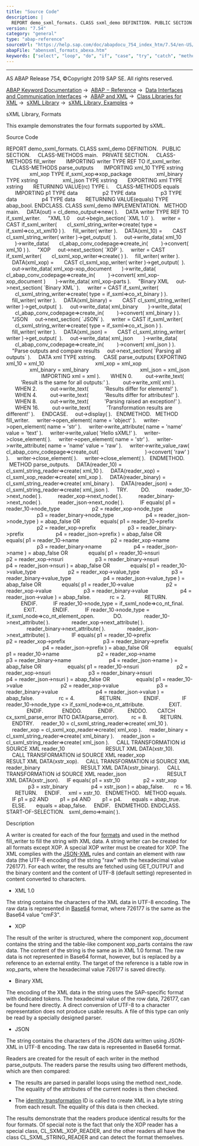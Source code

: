 ```yaml
---
title: "Source Code"
description: |
  REPORT demo_sxml_formats. CLASS sxml_demo DEFINITION. PUBLIC SECTION. CLASS-METHODS main. PRIVATE SECTION. CLASS-METHODS fill_writer IMPORTING writer TYPE REF TO if_sxml_writer. CLASS-METHODS parse_outputs IMPORTING xml_10 TYPE xstring xml_xop TYPE if_sxml_xop=>xop_package xml_binary TY
version: "7.54"
category: "general"
type: "abap-reference"
sourceUrl: "https://help.sap.com/doc/abapdocu_754_index_htm/7.54/en-US/abensxml_formats_abexa.htm"
abapFile: "abensxml_formats_abexa.htm"
keywords: ["select", "loop", "do", "if", "case", "try", "catch", "method", "class", "data", "abensxml", "formats", "abexa"]
---
```


* * *

AS ABAP Release 754, ©Copyright 2019 SAP SE. All rights reserved.

[ABAP Keyword Documentation](https://help.sap.com/doc/abapdocu_754_index_htm/7.54/en-US/abenabap.htm) →  [ABAP − Reference](https://help.sap.com/doc/abapdocu_754_index_htm/7.54/en-US/abenabap_reference.htm) →  [Data Interfaces and Communication Interfaces](https://help.sap.com/doc/abapdocu_754_index_htm/7.54/en-US/abenabap_data_communication.htm) →  [ABAP and XML](https://help.sap.com/doc/abapdocu_754_index_htm/7.54/en-US/abenabap_xml.htm) →  [Class Libraries for XML](https://help.sap.com/doc/abapdocu_754_index_htm/7.54/en-US/abenabap_xml_libs.htm) →  [sXML Library](https://help.sap.com/doc/abapdocu_754_index_htm/7.54/en-US/abenabap_sxml_lib.htm) →  [sXML Library, Examples](https://help.sap.com/doc/abapdocu_754_index_htm/7.54/en-US/abenabap_sxml_lib_abexas.htm) → 

sXML Library, Formats

This example demonstrates the four formats supported by sXML.

Source Code

REPORT demo\_sxml\_formats.
CLASS sxml\_demo DEFINITION.
  PUBLIC SECTION.
    CLASS-METHODS main.
  PRIVATE SECTION.
    CLASS-METHODS fill\_writer
      IMPORTING writer TYPE REF TO if\_sxml\_writer.
    CLASS-METHODS parse\_outputs
      IMPORTING xml\_10 TYPE xstring
                xml\_xop TYPE if\_sxml\_xop=>xop\_package
                xml\_binary TYPE xstring
                xml\_json TYPE xstring
      EXPORTING xml TYPE xstring
      RETURNING VALUE(rc) TYPE i.
    CLASS-METHODS equals
      IMPORTING p1 TYPE data
                p2 TYPE data
                p3 TYPE data
                p4 TYPE data
      RETURNING VALUE(equals) TYPE abap\_bool.
ENDCLASS.
CLASS sxml\_demo IMPLEMENTATION.
  METHOD main.
    DATA(out) = cl\_demo\_output=>new( ).
    DATA writer TYPE REF TO if\_sxml\_writer.
    "XML 1.0
    out->begin\_section( \`XML 1.0\` ).
    writer = CAST if\_sxml\_writer(
      cl\_sxml\_string\_writer=>create( type = if\_sxml=>co\_xt\_xml10 ) ).
    fill\_writer( writer ).
    DATA(xml\_10) =
      CAST cl\_sxml\_string\_writer( writer )->get\_output(  ).
    out->write\_data( xml\_10
      )->write\_data(
      cl\_abap\_conv\_codepage=>create\_in(
        )->convert( xml\_10 ) ).
    "XOP
    out->next\_section( \`XOP\` ).
    writer = CAST if\_sxml\_writer(
      cl\_sxml\_xop\_writer=>create( ) ).
    fill\_writer( writer ).
    DATA(xml\_xop) =
      CAST cl\_sxml\_xop\_writer( writer )->get\_output(  ).
    out->write\_data( xml\_xop-xop\_document
      )->write\_data(
     cl\_abap\_conv\_codepage=>create\_in(
        )->convert( xml\_xop-xop\_document )
      )->write\_data( xml\_xop-parts ).
    "Binary XML
    out->next\_section( \`Binary XML\` ).
    writer = CAST if\_sxml\_writer(
      cl\_sxml\_string\_writer=>create( type = if\_sxml=>co\_xt\_binary ) ).
    fill\_writer( writer ).
    DATA(xml\_binary) =
      CAST cl\_sxml\_string\_writer( writer )->get\_output(  ).
    out->write\_data( xml\_binary
      )->write\_data(
      cl\_abap\_conv\_codepage=>create\_in(
        )->convert( xml\_binary ) ).
    "JSON
    out->next\_section( \`JSON\` ).
    writer = CAST if\_sxml\_writer(
      cl\_sxml\_string\_writer=>create( type = if\_sxml=>co\_xt\_json ) ).
    fill\_writer( writer ).
    DATA(xml\_json) =
      CAST cl\_sxml\_string\_writer( writer )->get\_output(  ).
    out->write\_data( xml\_json
      )->write\_data(
      cl\_abap\_conv\_codepage=>create\_in(
        )->convert( xml\_json ) ).
    "Parse outputs and compare results
    out->next\_section( \`Parsing all outputs\` ).
    DATA xml TYPE xstring.
    CASE parse\_outputs( EXPORTING xml\_10 = xml\_10
                                  xml\_xop = xml\_xop
                                  xml\_binary = xml\_binary
                                  xml\_json = xml\_json
                        IMPORTING xml = xml ).
      WHEN 0.
        out->write\_text(
          'Result is the same for all outputs:' ).
        out->write\_xml( xml ).
      WHEN 2.
        out->write\_text(
          'Results differ for elements!' ).
      WHEN 4.
        out->write\_text(
          'Results differ for attributes!' ).
      WHEN 8.
        out->write\_text(
          'Parsing raised an exception!' ).
      WHEN 16.
        out->write\_text(
          'Transformation results are different!' ).
    ENDCASE.
    out->display( ).
  ENDMETHOD.
  METHOD fill\_writer.
    writer->open\_element( name = 'object' ).
    writer->open\_element( name = 'str' ).
    writer->write\_attribute( name = 'name' value = 'text' ).
    writer->write\_value( 'Hello sXML!' ).
    writer->close\_element( ).
    writer->open\_element( name = 'str' ).
    writer->write\_attribute( name = 'name' value = 'raw' ).
    writer->write\_value\_raw( cl\_abap\_conv\_codepage=>create\_out(
                               )->convert( 'raw' ) ).
    writer->close\_element( ).
    writer->close\_element( ).
  ENDMETHOD.
  METHOD parse\_outputs.
    DATA(reader\_10) = cl\_sxml\_string\_reader=>create( xml\_10 ).
    DATA(reader\_xop) = cl\_sxml\_xop\_reader=>create( xml\_xop ).
    DATA(reader\_binary) = cl\_sxml\_string\_reader=>create( xml\_binary ).
    DATA(reader\_json) = cl\_sxml\_string\_reader=>create( xml\_json ).
    TRY.
        DO.
          reader\_10->next\_node( ).
          reader\_xop->next\_node( ).
          reader\_binary->next\_node( ).
          reader\_json->next\_node( ).
          IF equals( p1 = reader\_10->node\_type
                     p2 = reader\_xop->node\_type
                     p3 = reader\_binary->node\_type
                     p4 = reader\_json->node\_type ) = abap\_false OR
             equals( p1 = reader\_10->prefix
                     p2 = reader\_xop->prefix
                     p3 = reader\_binary->prefix
                     p4 = reader\_json->prefix ) = abap\_false OR
             equals( p1 = reader\_10->name
                     p2 = reader\_xop->name
                     p3 = reader\_binary->name
                     p4 = reader\_json->name ) = abap\_false OR
             equals( p1 = reader\_10->nsuri
                     p2 = reader\_xop->nsuri
                     p3 = reader\_binary->nsuri
                     p4 = reader\_json->nsuri ) = abap\_false OR
             equals( p1 = reader\_10->value\_type
                     p2 = reader\_xop->value\_type
                     p3 = reader\_binary->value\_type
                     p4 = reader\_json->value\_type ) = abap\_false OR
             equals( p1 = reader\_10->value
                     p2 = reader\_xop->value
                     p3 = reader\_binary->value
                     p4 = reader\_json->value ) = abap\_false.
            rc = 2.
            RETURN.
          ENDIF.
          IF reader\_10->node\_type = if\_sxml\_node=>co\_nt\_final.
            EXIT.
          ENDIF.
          IF reader\_10->node\_type = if\_sxml\_node=>co\_nt\_element\_open.
            DO.
              reader\_10->next\_attribute( ).
              reader\_xop->next\_attribute( ).
              reader\_binary->next\_attribute( ).
              reader\_json->next\_attribute( ).
              IF equals( p1 = reader\_10->prefix
                         p2 = reader\_xop->prefix
                         p3 = reader\_binary->prefix
                         p4 = reader\_json->prefix ) = abap\_false OR
                 equals( p1 = reader\_10->name
                         p2 = reader\_xop->name
                         p3 = reader\_binary->name
                         p4 = reader\_json->name ) = abap\_false OR
                 equals( p1 = reader\_10->nsuri
                         p2 = reader\_xop->nsuri
                         p3 = reader\_binary->nsuri
                         p4 = reader\_json->nsuri ) = abap\_false OR
                 equals( p1 = reader\_10->value
                         p2 = reader\_xop->value
                         p3 = reader\_binary->value
                         p4 = reader\_json->value ) = abap\_false.
                rc = 4.
                RETURN.
              ENDIF.
              IF reader\_10->node\_type <> if\_sxml\_node=>co\_nt\_attribute.
                EXIT.
              ENDIF.
            ENDDO.
          ENDIF.
        ENDDO.
      CATCH cx\_sxml\_parse\_error INTO DATA(parse\_error).
        rc = 8.
        RETURN.
    ENDTRY.
    reader\_10 = cl\_sxml\_string\_reader=>create( xml\_10 ).
    reader\_xop = cl\_sxml\_xop\_reader=>create( xml\_xop ).
    reader\_binary = cl\_sxml\_string\_reader=>create( xml\_binary ).
    reader\_json = cl\_sxml\_string\_reader=>create( xml\_json ).
    CALL TRANSFORMATION id SOURCE XML reader\_10
                           RESULT XML DATA(xstr\_10).
    CALL TRANSFORMATION id SOURCE XML reader\_xop
                           RESULT XML DATA(xstr\_xop).
    CALL TRANSFORMATION id SOURCE XML reader\_binary
                           RESULT XML DATA(xstr\_binary).
    CALL TRANSFORMATION id SOURCE XML reader\_json
                           RESULT XML DATA(xstr\_json).
    IF equals( p1 = xstr\_10
               p2 = xstr\_xop
               p3 = xstr\_binary
               p4 = xstr\_json ) = abap\_false.
      rc = 16.
      RETURN.
    ENDIF.
    xml = xstr\_10.
  ENDMETHOD.
  METHOD equals.
    IF p1 = p2 AND
       p1 = p4 AND
       p1 = p4.
      equals = abap\_true.
    ELSE.
      equals = abap\_false.
    ENDIF.
  ENDMETHOD.
ENDCLASS.
START-OF-SELECTION.
  sxml\_demo=>main( ).

Description

A writer is created for each of the four [formats](https://help.sap.com/doc/abapdocu_754_index_htm/7.54/en-US/abenabap_sxml_lib_formats.htm) and used in the method fill\_writer to fill the string with XML data. A string writer can be created for all formats except XOP. A special XOP writer must be created for XOP. The XML complies with the [JSON-XML](https://help.sap.com/doc/abapdocu_754_index_htm/7.54/en-US/abenabap_json_xml.htm) rules and contain an element with raw data (the UTF-8 encoding of the string "raw" with the hexadecimal value 726177). For each writer, the results are fetched using GET\_OUTPUT and the binary content and the content of UTF-8 (default setting) represented in content converted to characters.

-   XML 1.0

The string contains the characters of the XML data in UTF-8 encoding. The raw data is represented in [Base64](https://help.sap.com/doc/abapdocu_754_index_htm/7.54/en-US/abenbase64_glosry.htm "Glossary Entry") format, where 726177 is the same as the Base64 value "cmF3".

-   XOP

The result of the writer is structured, where the component xop\_document contains the string and the table-like component xop\_parts contains the raw data. The content of the string is the same as in XML 1.0 format. The raw data is not represented in Base64 format, however, but is replaced by a reference to an external entity. The target of the reference is a table row in xop\_parts, where the hexadecimal value 726177 is saved directly.

-   Binary XML

The encoding of the XML data in the string uses the SAP-specific format with dedicated tokens. The hexadecimal value of the row data, 726177, can be found here directly. A direct conversion of UTF-8 to a character representation does not produce usable results. A file of this type can only be read by a specially designed parser.

-   JSON

The string contains the characters of the JSON data written using JSON-XML in UTF-8 encoding. The raw data is represented in Base64 format.

Readers are created for the result of each writer in the method parse\_outputs. The readers parse the results using two different methods, which are then compared:

-   The results are parsed in parallel loops using the method next\_node. The equality of the attributes of the current nodes is then checked.

-   The [identity transformation](https://help.sap.com/doc/abapdocu_754_index_htm/7.54/en-US/abenid_trafo_glosry.htm "Glossary Entry") ID is called to create XML in a byte string from each result. The equality of this data is then checked.

The results demonstrate that the readers produce identical results for the four formats. Of special note is the fact that only the XOP reader has a special class, CL\_SXML\_XOP\_READER, and the other readers all have the class CL\_SXML\_STRING\_READER and can detect the format themselves.